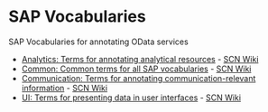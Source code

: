 # SAP Vocabularies
SAP Vocabularies for annotating OData services 
- [Analytics: Terms for annotating analytical resources](Analytics.md) - [SCN Wiki](https://wiki.scn.sap.com/wiki/x/gwWKGw)
- [Common: Common terms for all SAP vocabularies](Common.md) - [SCN Wiki](https://wiki.scn.sap.com/wiki/x/vh_7Gg)
- [Communication: Terms for annotating communication-relevant information](Communication.md) - [SCN Wiki](https://wiki.scn.sap.com/wiki/x/ux_7Gg)
- [UI: Terms for presenting data in user interfaces](UI.md) - [SCN Wiki](https://wiki.scn.sap.com/wiki/x/uB_7Gg)

